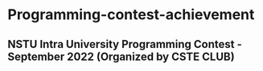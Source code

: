 # Programming-contest-achievement
## NSTU Intra University Programming Contest - September 2022 (Organized by CSTE CLUB)
